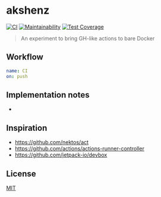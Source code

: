 # akshenz

[![CI](https://github.com/antongolub/akshenz/actions/workflows/ci.yaml/badge.svg?branch=master)](https://github.com/antongolub/akshenz/actions/workflows/ci.yaml)
[![Maintainability](https://api.codeclimate.com/v1/badges/0669264f60889955c31c/maintainability)](https://codeclimate.com/github/antongolub/blank-ts-repo/maintainability)
[![Test Coverage](https://api.codeclimate.com/v1/badges/0669264f60889955c31c/test_coverage)](https://codeclimate.com/github/antongolub/blank-ts-repo/test_coverage)

> An experiment to bring GH-like actions to bare Docker 

## Workflow

```yaml
name: CI
on: push
```

## Implementation notes
* 

## Inspiration
* https://github.com/nektos/act
* https://github.com/actions/actions-runner-controller
* https://github.com/jetpack-io/devbox

## License
[MIT](LICENSE)
